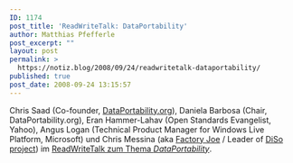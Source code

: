 ```yaml
---
ID: 1174
post_title: 'ReadWriteTalk: DataPortability'
author: Matthias Pfefferle
post_excerpt: ""
layout: post
permalink: >
  https://notiz.blog/2008/09/24/readwritetalk-dataportability/
published: true
post_date: 2008-09-24 13:15:57
---
```

<!-- wp:paragraph -->
<p>Chris Saad (Co-founder, <a href="http://dataportability.org/">DataPortability.org</a>), Daniela Barbosa (Chair, DataPortability.org), Eran Hammer-Lahav (Open Standards Evangelist, Yahoo), Angus Logan (Technical Product Manager for Windows Live Platform, Microsoft) und Chris Messina (aka <a href="http://factoryjoe.com/blog/">Factory Joe</a> / Leader of <a href="http://diso-project.org/">DiSo project</a>) im <a href="http://readwritetalk.com/2008/09/22/rww-live-data-portability/">ReadWriteTalk zum Thema <em>DataPortability</em></a>.</p>
<!-- /wp:paragraph -->